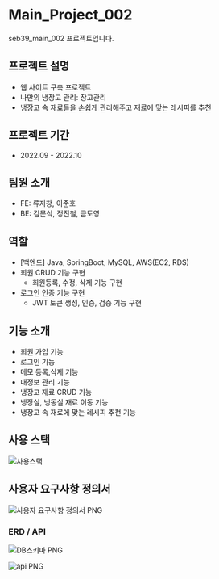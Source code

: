 # Main_Project_002
seb39_main_002 프로젝트입니다.

## 프로젝트 설명
- 웹 사이트 구축 프로젝트
- 나만의 냉장고 관리: 장고관리
- 냉장고 속 재료들을 손쉽게 관리해주고 재료에 맞는 레시피를 추천

## 프로젝트 기간
- 2022.09 - 2022.10

## 팀원 소개

- FE: 류지창, 이준호
- BE: 김문식, 정진철, 금도영

## 역할 
- [백엔드] Java, SpringBoot, MySQL, AWS(EC2, RDS)
- 회원 CRUD 기능 구현
  - 회원등록, 수정, 삭제 기능 구현
- 로그인 인증 기능 구현
  - JWT 토큰 생성, 인증, 검증 기능 구현

## 기능 소개
- 회원 가입 기능
- 로그인 기능
- 메모 등록,삭제 기능
- 내정보 관리 기능
- 냉장고 재료 CRUD 기능
- 냉장실, 냉동실 재료 이동 기능
- 냉장고 속 재료에 맞는 레시피 추천 기능

## 사용 스택
![사용스택](https://user-images.githubusercontent.com/104144701/194479038-bca909fa-6805-477d-ad52-3ab6af148758.PNG)

## 사용자 요구사항 정의서

![사용자 요구사항 정의서 PNG](https://github.com/kclown0/seb39_main_002/assets/104144701/a6dac072-b0bb-45f4-af68-688a94583d0a)

### ERD / API
![DB스키마 PNG](https://github.com/kclown0/seb39_main_002/assets/104144701/ef0967b0-6805-4207-b8ec-d4f493ce41ac)

![api PNG](https://github.com/kclown0/seb39_main_002/assets/104144701/58eadd8d-f586-4e35-a567-7693d36cc46f)
